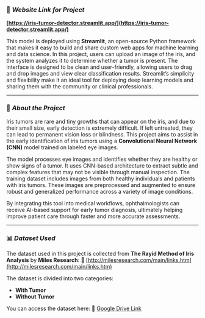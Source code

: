 ### 🔗 *Website Link for Project*

**[https://iris-tumor-detector.streamlit.app/](https://iris-tumor-detector.streamlit.app/)**

This model is deployed using **Streamlit**, an open-source Python framework that makes it easy to build and share custom web apps for machine learning and data science. In this project, users can upload an image of the iris, and the system analyzes it to determine whether a tumor is present. The interface is designed to be clean and user-friendly, allowing users to drag and drop images and view clear classification results. Streamlit’s simplicity and flexibility make it an ideal tool for deploying deep learning models and sharing them with the community or clinical professionals.

---

### 🧠 *About the Project*

Iris tumors are rare and tiny growths that can appear on the iris, and due to their small size, early detection is extremely difficult. If left untreated, they can lead to permanent vision loss or blindness. This project aims to assist in the early identification of iris tumors using a **Convolutional Neural Network (CNN)** model trained on labeled eye images.

The model processes eye images and identifies whether they are healthy or show signs of a tumor. It uses CNN-based architecture to extract subtle and complex features that may not be visible through manual inspection. The training dataset includes images from both healthy individuals and patients with iris tumors. These images are preprocessed and augmented to ensure robust and generalized performance across a variety of image conditions.

By integrating this tool into medical workflows, ophthalmologists can receive AI-based support for early tumor diagnosis, ultimately helping improve patient care through faster and more accurate assessments.

---

### 📊 *Dataset Used*

The dataset used in this project is collected from **The Rayid Method of Iris Analysis** by **Miles Research**:
🔗 [http://milesresearch.com/main/links.htm](http://milesresearch.com/main/links.htm)

The dataset is divided into two categories:

* **With Tumor**
* **Without Tumor**

You can access the dataset here:
📁 [Google Drive Link](https://drive.google.com/drive/folders/1Tzc9ym41ni1K9g9zDck3tRQ7i5MaWDoS?usp=drive_link)
